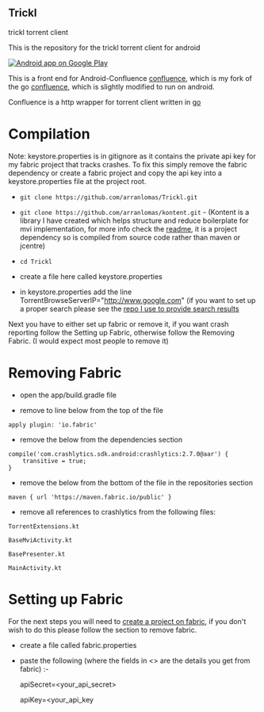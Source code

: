 ## Trickl
trickl torrent client


This is the repository for the trickl torrent client for android

[![Android app on Google Play](http://ligi.de/img/play_badge.png)](https://play.google.com/store/apps/details?id=com.shwifty.tex)

This is a front end for Android-Confluence [confluence](https://github.com/arranlomas/Android-Confluence-Wrapper), which is my fork of the go [confluence](https://github.com/anacrolix/confluence), which is slightly modified to run on android.

Confluence is a http wrapper for torrent client written in [go](https://github.com/anacrolix/torrent)


# Compilation
Note: keystore.properties is in gitignore as it contains the private api key for my fabric project that tracks crashes. To fix this simply remove the fabric dependency or create a fabric project and copy the api key into a keystore.properties file at the project root.

* ```git clone https://github.com/arranlomas/Trickl.git```

* ```git clone https://github.com/arranlomas/kontent.git``` - (Kontent is a library I have created which helps structure and reduce boilerplate for mvi implementation, for more info check the [readme](https://github.com/arranlomas/kontent/blob/master/README.md), it is a project dependency so is compiled from source code rather than maven or jcentre)

* ```cd Trickl```

* create a file here called keystore.properties

* in keystore.properties add the line TorrentBrowseServerIP="http://www.google.com" (if you want to set up a proper search please see the [repo I use to provide search results](https://github.com/arranlomas/TPBScraper)


Next you have to either set up fabric or remove it, if you want crash reporting follow the Setting up Fabric, otherwise follow the Removing Fabric. (I would expect most people to remove it)
   
   
# Removing Fabric

* open the app/build.gradle file

* remove to line below from the top of the file

```apply plugin: 'io.fabric'```

* remove the below from the dependencies section
```//fabric
compile('com.crashlytics.sdk.android:crashlytics:2.7.0@aar') {
    transitive = true;
}
```

* remove the below from the bottom of the file in the repositories section

```  
maven { url 'https://maven.fabric.io/public' }
```

* remove all references to crashlytics from the following files:
```
TorrentExtensions.kt

BaseMviActivity.kt

BasePresenter.kt

MainActivity.kt
```

# Setting up Fabric

For the next steps you will need to [create a project on fabric](https://www.fabric.io/home), if you don't wish to do this please follow the section to remove fabric.

* create a file called fabric.properties

* paste the following (where the fields in <> are the details you get from fabric) :-

    apiSecret=<your_api_secret>
    
    apiKey=<your_api_key
